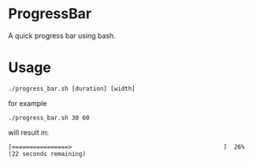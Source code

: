 ProgressBar
===========

A quick progress bar using bash.

Usage
=====

    ./progress_bar.sh [duration] [width]

for example

	./progress_bar.sh 30 60

will result in:
	
	[================>                                           ]  26% (22 seconds remaining) 